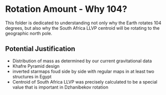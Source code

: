 # Rotation Amount - Why 104?

This folder is dedicated to understanding not only why the Earth rotates 104 degrees, but also why the South Africa LLVP centroid will be rotating to the geographic north pole.

## Potential Justification

- Distribution of mass as determined by our current gravitational data
- Khafre Pyramid design
- inverted starmaps foud side by side with regular maps in at least two structures in Egypt
- Centroid of South Africa LLVP was precisely calculated to be a special value that is important in Dzhanibekov rotation
